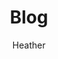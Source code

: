 ---
categories: 
  - blog
  - heather
section: blog
author: Heather
layout: post
title: Blog
published: true
---